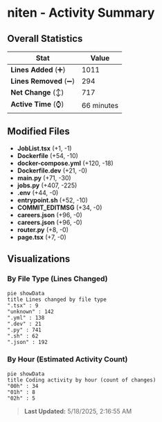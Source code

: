 # niten - Activity Summary 

## Overall Statistics

| Stat                   | Value                                                             |
| ---------------------- | ----------------------------------------------------------------- |
| **Lines Added** (➕)   | 1011                                          |
| **Lines Removed** (➖) | 294                                        |
| **Net Change** (↕)    | 717                |
| **Active Time** (⌚)   | 66 minutes |


## Modified Files
- **JobList.tsx** (+1, -1)
- **Dockerfile** (+54, -10)
- **docker-compose.yml** (+120, -18)
- **Dockerfile.dev** (+21, -0)
- **main.py** (+71, -30)
- **jobs.py** (+407, -225)
- **.env** (+44, -0)
- **entrypoint.sh** (+52, -10)
- **COMMIT_EDITMSG** (+34, -0)
- **careers.json** (+96, -0)
- **careers.json** (+96, -0)
- **router.py** (+8, -0)
- **page.tsx** (+7, -0)

## Visualizations

### By File Type (Lines Changed)

```mermaid
pie showData
title Lines changed by file type
".tsx" : 9
"unknown" : 142
".yml" : 138
".dev" : 21
".py" : 741
".sh" : 62
".json" : 192
```

### By Hour (Estimated Activity Count)

```mermaid
pie showData
title Coding activity by hour (count of changes)
"00h" : 34
"01h" : 8
"02h" : 5
```


> **Last Updated:** 5/18/2025, 2:16:55 AM